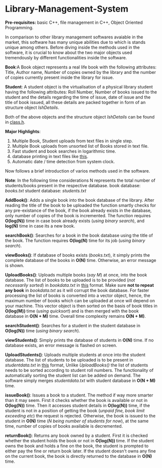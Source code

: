 # Library-Management-System
<b>Pre-requisites: </b>basic C++, file management in C++, Object Oriented Programming.

In comparison to other library management softwares avaiable in the market, this software has many unique abilities due to which is stands unique among others. Before diving inside the methods used in the software, it is crucial to know about the two major objects used tremendously by different functionalities inside the software.

<b>Book</b>:A Book object represents a real life book with the following attributes: Title, Author name, Number of copies owned by                   the library and the number of copies currently present inside the library for issue.

<b>Student</b>: A student object is the virtualisation of a physical library student having the following attributes: Roll Number,                       Number of books issued to the student and the details regarding the time of issue, date of issue and the title of book                   issued, all these details are packed together in form of an structure object <i>IshDetails</i>.

Both of the above objects and the structure object <i>IshDetails</i> can be found in [class.h](class.h).

<b><b>Major Highlights</b></b>: 
1. Multiple Book, Student uploads from text files in single step.
2. Multiple Book uploads from unsorted list of Books stored in text file.
3. Fast student and book searches in logarithmic time.
4. database printing in text files like [this](databaseprint.jpg).
5. Automatic date / time detection from system clock.

Now follows a brief introduction of varios methods used in the software.

<b>Note</b>: In the following time considerations N represents the total number of students/books present in the respective database.
            book database: <i>books.txt</i>
            student database: <i>students.txt</i> 

<b>AddBook()</b>: Adds a single book into the book database of the library. After reading the title of the book to be uploaded the                         function smartly checks for any pre-existance of the book, if the book already exists in the database, only number of                    copies of the book is incremented. The function requires <b>O(log(N))</b> time in case book already exists (<i>using                     binary search</i>), and <b>log(N)</b> time in case its a new book.

<b>searchBook()</b>: Searches for a book in the book database using the title of the book. The function requires <b>O(log(N)</b> time                         for its job (<i>using binary search</i>).

<b>viewBooks()</b>: If database of books exists (<i>books.txt</i>), it simply prints the complete database of the books in <b>O(N)</b>                       time. Otherwise, an error message is shown. 

<b>UploadBooks()</b>: Uploads multiple books (<i>say M</i>) at once, into the book database. The list of books to be uploaded is to be                         provided (<i>not necessarily sorted</i>) in <i>bookdata.txt</i> in [this](howToUploadBooks.txt) format. Make sure                        <b>not to repeat any book</b> in <i>bookdata.txt</i> as it will corrupt the book database. For faster processing                         the list of books is converted into a vector object, hence, the maximum number of books which can be uploaded at                         once will depend on your machine. This vector object is then sorted on the basis of book titles in <b>O(log(M))                          </b> time (<i>using quicksort</i>) and is then merged with the book database in <b>O(N + M)</b> time. Overall time                       complexity remains <b>O(N + M)</b>.

<b>searchStudent()</b>: Searches for a student in the student database in <b>O(log(N))</b> time (<i>using binary search</i>).

<b>viewStudents()</b>: Simply prints the database of students in <b>O(N)</b> time. If no database exists, an error message is flashed on                        screen.

<b>UploadStudents()</b>: Uploads multiple students at once into the student database. The list of students to be uploaded is to be                                present in <i>studentdata.txt</i> in [this](howToUploadStudents.txt) format, Unlike <i>UploadBooks()</i> the                             list of students needs to be sorted according to student roll numbers. The functionality of automatically                                sorting the student list can be added on demand. The software simply merges <i>studentdata.txt</i> with student                          database in <b>O(N + M)</b> time.

<b>issueBook()</b>: Issues a book to a student. The method if way more smarter than it may seem. First it checks whether the book is                         available or not in <b>O(log(N))</b> time. Then it accesses student details in <b>O(log(N))</b> time, if the student                     is not in a position of getting the book (<i>unpaid fine, book limit exceeding etc</i>) the request is rejected.                         Otherwise, the book is issued to the student in <b>O(N)</b> time (<i>N being number of students for now</i>), at the                     same time, number of copies of books available is decremented.

<b>returnBook()</b>: Returns any book owned by a student. First it is checked whether the student holds the book or not in <b>O(log(N))                       </b> time. If the student owns the book and holds a fine on the book, the student is prompted to either pay the                          fine or return book later. If the student doesn't owns any fine on the current book, the book is directly returned                       to the database in <b>O(N)</b> time.


